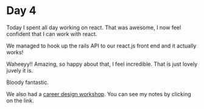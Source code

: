 # Day 4

Today I spent all day working on react. That was awesome, I now feel confident that I can work with react.

We managed to hook up the rails API to our react.js front end and it actually works!

Waheeyy!! Amazing, so happy about that, I feel incredible. That is just lovely juvely it is.

Bloody fantastic.

We also had a [career design workshop](./career_design.md). You can see my notes by clicking on the link.